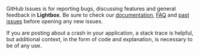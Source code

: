GitHub Issues is for reporting bugs, discussing features and general feedback in **Lightbox**. Be sure to check our [documentation](http://cocoadocs.org/docsets/Lightbox), [FAQ](https://github.com/hyperoslo/Lightbox/wiki/FAQ) and [past issues](https://github.com/hyperoslo/Lightbox/issues?state=closed) before opening any new issues.

If you are posting about a crash in your application, a stack trace is helpful, but additional context, in the form of code and explanation, is necessary to be of any use.
